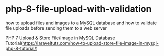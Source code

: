# php-8-file-upload-with-validation
how to upload files and images to a MySQL database and how to validate file uploads before sending them to a web server

PHP 7 Upload & Store File/Image in MySQL Database Tutorial(https://laraveltuts.com/how-to-upload-store-file-image-in-mysql-php-8-tutorial/)
